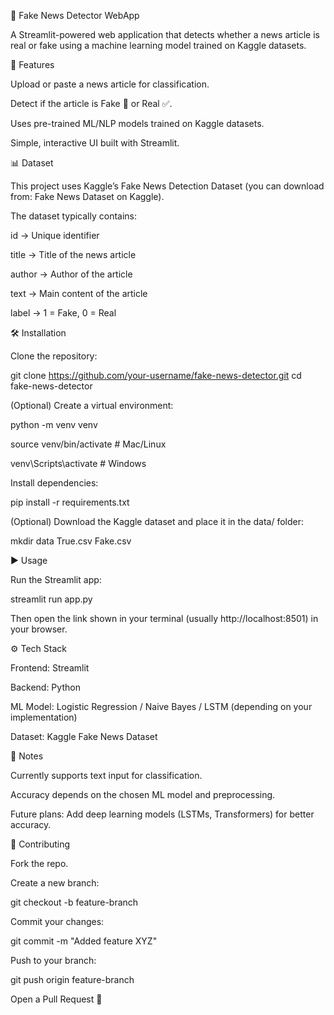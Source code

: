 📰 Fake News Detector WebApp

A Streamlit-powered web application that detects whether a news article is real or fake using a machine learning model trained on Kaggle datasets.

🚀 Features

Upload or paste a news article for classification.

Detect if the article is Fake 🛑 or Real ✅.

Uses pre-trained ML/NLP models trained on Kaggle datasets.

Simple, interactive UI built with Streamlit.

📊 Dataset

This project uses Kaggle’s Fake News Detection Dataset (you can download from: Fake News Dataset on Kaggle).

The dataset typically contains:

id → Unique identifier

title → Title of the news article

author → Author of the article

text → Main content of the article

label → 1 = Fake, 0 = Real

🛠️ Installation

Clone the repository:

git clone https://github.com/your-username/fake-news-detector.git
cd fake-news-detector


(Optional) Create a virtual environment:

python -m venv venv

source venv/bin/activate   # Mac/Linux

venv\Scripts\activate      # Windows


Install dependencies:

pip install -r requirements.txt


(Optional) Download the Kaggle dataset and place it in the data/ folder:

mkdir data
True.csv
Fake.csv

▶️ Usage

Run the Streamlit app:

streamlit run app.py


Then open the link shown in your terminal (usually http://localhost:8501) in your browser.

⚙️ Tech Stack

Frontend: Streamlit

Backend: Python

ML Model: Logistic Regression / Naive Bayes / LSTM (depending on your implementation)

Dataset: Kaggle Fake News Dataset

📌 Notes

Currently supports text input for classification.

Accuracy depends on the chosen ML model and preprocessing.

Future plans: Add deep learning models (LSTMs, Transformers) for better accuracy.

🤝 Contributing

Fork the repo.

Create a new branch:

git checkout -b feature-branch


Commit your changes:

git commit -m "Added feature XYZ"


Push to your branch:

git push origin feature-branch


Open a Pull Request 🚀
